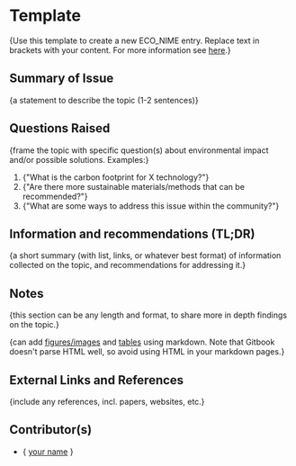 <!-- Copy this template to add a new topic. Replace text in {brackets} with your content. -->
<!-- Template created for ECO_NIME wiki entries by Johnny Sullivan -->

# Template 

<!-- replace 'Template' with short title; this will be page title when published -->

{Use this template to create a new ECO_NIME entry. Replace text in brackets with your content. For more information see [here](README.md).}

## Summary of Issue

{a statement to describe the topic (1-2 sentences)}

## Questions Raised

{frame the topic with specific question(s) about environmental impact and/or possible solutions. Examples:}

1. {"What is the carbon footprint for X technology?"} 
2. {"Are there more sustainable materials/methods that can be recommended?"}
3. {"What are some ways to address this issue within the community?"}

## Information and recommendations (TL;DR)

{a short summary (with list, links, or whatever best format) of information collected on the topic, and recommendations for addressing it.}

## Notes

{this section can be any length and format, to share more in depth findings on the topic.}

{can add [figures/images](https://github.com/adam-p/markdown-here/wiki/Markdown-Cheatsheet#images) and [tables](https://github.com/adam-p/markdown-here/wiki/Markdown-Cheatsheet#tables) using markdown. Note that Gitbook doesn't parse HTML well, so avoid using HTML in your markdown pages.}

## External Links and References

{include any references, incl. papers, websites, etc.}

## Contributor(s)

* { [your name](mailto:your.name@email.address) }


